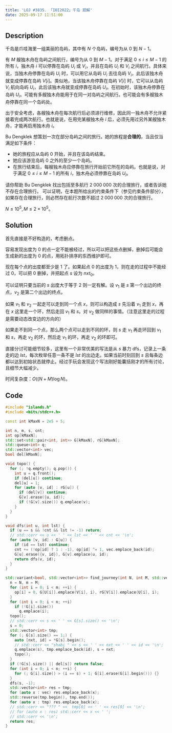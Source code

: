 ```yaml
---
title: 'LOJ #3835. 「IOI2022」千岛 题解'
date: 2025-09-17 11:51:00
---
```


## Description

千岛是爪哇海里一组美丽的岛屿，其中有 $N$ 个岛屿，编号为从 $0$ 到 $N - 1$。

有 $M$ 艘独木舟在岛屿之间航行，编号为从 $0$ 到 $M - 1$。对于满足 $0 \le i \le M - 1$ 的所有 $i$，独木舟 $i$ 可以停靠在岛屿 $U_i$ 或 $V_i$，并且在岛屿 $U_i$ 和 $V_i$ 之间航行。具体来说，当独木舟停靠在岛屿 $U_i$ 时，可以用它从岛屿 $U_i$ 去往岛屿 $V_i$，此后该独木舟就变成停靠在岛屿 $V[i]$。类似地，当该独木舟停靠在岛屿 $V[i]$ 时，它可以从岛屿 $V_i$ 航向岛屿 $U_i$，此后该独木舟就变成停靠在岛屿 $U_i$。在初始时，该独木舟停靠在岛屿 $U_i$。可能有多艘独木舟能用于在同一对岛屿之间航行。也可能会有多艘独木舟停靠在同一个岛屿处。

出于安全考虑，各艘独木舟在每次航行后必须进行维修，因此同一独木舟不允许紧接着完成两次航行。也就是说，在用完某艘独木舟 $i$ 后，必须先用过另外某艘独木舟，才能再启用独木舟 $i$。

Bu Dengklek 想策划一次在部分岛屿之间的旅行。她的旅程是**合理的**，当且仅当满足如下条件：

- 她的旅程应从岛屿 $0$ 开始，并且在该岛屿结束。
- 她应该游览岛屿 $0$ 之外的至少一个岛屿。
- 在旅行结束后，每艘独木舟应停靠在旅行开始前它所在的岛屿。也就是说，对于满足 $0 \le i \le M - 1$ 的所有 $i$，独木舟必须停靠在岛屿 $U_i$。

请你帮助 Bu Dengklek 找出包括至多航行 $2\;000\;000$ 次的合理旅行，或者告诉她不存在合理旅行。
可以证明，在本题所给出的约束条件下（参见约束条件部分），如果存在合理旅行，则必然存在航行次数不超过 $2\;000\;000$ 次的合理旅行。

$N\leq 10^5,M\leq 2\times 10^5$。

## Solution

首先直接是不好构造的，考虑删点。

容易发现出度为 $0$ 的点一定不能被经过，所以可以把这些点删掉，删掉后可能会生成新的出度为 $0$ 的点，用拓扑排序的东西维护即可。

现在每个点的出度都至少是 $1$ 了。如果起点 $0$ 的出度为 $1$，则在走的过程中不能经过 $0$，可以把 $0$ 删掉，并把起点 $s$ 设为 $nxt_0$。

可以证明只要当前的 $s$ 出度大于等于 $2$ 则一定有解。设 $v_1$ 是 $s$ 第一个出边的终点，$v_2$ 是第二个出边的终点。

如果 $v_1$ 和 $v_2$ 一起走可以走到同一个点 $x$，则可以构造成 $s$ 先沿着 $v_1$ 走到 $x$，再在 $x$ 这里走一个环，然后走回 $v_1$ 和 $s$。对 $v_2$ 做同样的事情。（注意这里走的过程是需要动态改变边的方向的）

如果走不到同一个点，那么两个点可以走到不同的环，则 $s$ 走 $v_1$ 再走环回到 $v_1$ 和 $s$，再走 $v_2$ 的环，然后走 $v_1$ 的环，再走 $v_2$ 的环即可。

直接分讨可能细节较多，这里有一个非常优美的写法是从 $s$ 暴力 dfs，记录上一条走的边 $lst$，每次枚举任意一条不是 $lst$ 的出边走。如果当前时刻回到 $s$ 且每条边都以达到初始状态就停止。经过手玩会发现这个写法刚好能囊括刚才的所有讨论，且细节大幅减少。

时间复杂度：$O((N+M)\log N)$。

## Code

```cpp
#include "islands.h"
#include <bits/stdc++.h>

const int kMaxN = 2e5 + 5;

int n, m, s, cnt;
int op[kMaxN];
std::set<std::pair<int, int>> G[kMaxN], rG[kMaxN];
std::queue<int> q;
std::vector<int> vec;
bool del[kMaxN];

void topo() {
  for (; !q.empty(); q.pop()) {
    int u = q.front();
    if (del[u]) continue;
    del[u] = 1;
    for (auto [v, id] : rG[u]) {
      if (del[v]) continue;
      G[v].erase({u, id});
      if (!G[v].size()) q.emplace(v);
    }
  }
}

void dfs(int u, int lst) {
  if (u == s && !cnt && lst != -1) return;
  // std::cerr << u << ' ' << lst << ' ' << cnt << '\n';
  for (auto [v, id] : G[u]) {
    if (id == lst) continue;
    cnt += (!op[id] ? 1 : -1), op[id] ^= 1, vec.emplace_back(id);
    G[u].erase({v, id}), G[v].emplace(u, id);
    return dfs(v, id);
  }
}

std::variant<bool, std::vector<int>> find_journey(int N, int M, std::vector<int> U, std::vector<int> V) {
  n = N, m = M;
  for (int i = 0; i < m; ++i) {
    op[i] = 0, G[U[i]].emplace(V[i], i), rG[V[i]].emplace(U[i], i);
  }
  for (int i = 0; i < n; ++i)
    if (!G[i].size())
      q.emplace(i);
  topo();
  // std::cerr << s << ' ' << G[s].size() << '\n';
  s = 0;
  std::vector<int> tmp;
  for (; G[s].size() == 1;) {
    auto [nxt, id] = *G[s].begin();
    // std::cerr << "shabi " << s << ' ' << nxt << ' ' << id << '\n';
    q.emplace(s), tmp.emplace_back(id), s = nxt;
    topo();
  }
  if (!G[s].size() || del[s]) return false;
  for (int i = 0; i < n; ++i) {
    for (; G[i].size() > (i == s) + 1; G[i].erase(G[i].begin())) {}
  }
  dfs(s, -1);
  std::vector<int> res = tmp;
  for (auto x : vec) res.emplace_back(x);
  std::reverse(tmp.begin(), tmp.end());
  for (auto x : tmp) res.emplace_back(x);
  // std::cerr << "??? " <<  tmp[0] << ' ' << res[0] << '\n';
  // for (auto x : res) std::cerr << x << ' ';
  // std::cerr << '\n';
  return res;
}
```